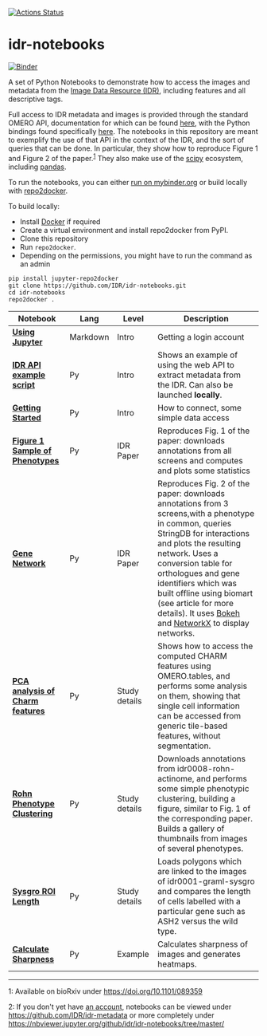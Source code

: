 
[![Actions Status](https://github.com/IDR/idr-notebooks/workflows/repo2docker/badge.svg)](https://github.com/ome/idr-notebooks/actions)
# idr-notebooks

[![Binder](https://mybinder.org/badge_logo.svg)](https://mybinder.org/v2/gh/IDR/idr-notebooks/master)

A set of Python Notebooks to demonstrate how to access the images and metadata from the [Image Data Resource (IDR)](https://idr.openmicroscopy.org), including features and all descriptive tags.

Full access to IDR metadata and images is provided through the standard OMERO API, documentation for which can be found [here](https://docs.openmicroscopy.org/latest/omero5.4/developers/index.html), with the Python bindings found specifically [here](https://docs.openmicroscopy.org/latest/omero5.4/developers/Python.html). The notebooks in this repository are meant to exemplify the use of that API in the context of the IDR, and the sort of queries that can be done. In particular, they show how to reproduce Figure 1 and Figure 2 of the paper.<sup>[1](#footnote1)</sup> They also make use of the [scipy](https://www.scipy.org/) ecosystem, including [pandas](https://pandas.pydata.org).

To run the notebooks, you can either [run on mybinder.org](https://mybinder.org/v2/gh/IDR/idr-notebooks/master) or build locally with [repo2docker](https://repo2docker.readthedocs.io/).

To build locally:

 * Install [Docker](https://www.docker.com/) if required
 * Create a virtual environment and install repo2docker from PyPI.
 * Clone this repository
 * Run ``repo2docker``. 
 * Depending on the permissions, you might have to run the command as an admin

```
pip install jupyter-repo2docker
git clone https://github.com/IDR/idr-notebooks.git
cd idr-notebooks
repo2docker .
```

| **Notebook**                                                               | **Lang** | **Level**     | **Description**                                                                                                                                                                                                                                                                                                                                                                                                    |
|----------------------------------------------------------------------------|----------|---------------|--------------------------------------------------------------------------------------------------------------------------------------------------------------------------------------------------------------------------------------------------------------------------------------------------------------------------------------------------------------------------------------------------------------------|
| **[Using Jupyter](Using_Jupyter.ipynb)**                                   | Markdown | Intro         | Getting a login account                                                                                                                                                                                                                                                                                                                                                                                            |
| **[IDR API example script](IDR_API_example_script.ipynb)**                 | Py       | Intro         | Shows an example of using the web API to extract metadata from the IDR. Can also be launched **locally**.                                                                                                                                                                                                                                                                                                          |
| **[Getting Started](Getting_Started.ipynb)**                               | Py       | Intro         | How to connect, some simple data access                                                                                                                                                                                                                                                                                                                                                                            |
| **[Figure 1 Sample of Phenotypes](Figure_1_Sampling_of_Phenotypes.ipynb)** | Py       | IDR Paper     | Reproduces Fig. 1 of the paper: downloads annotations from all screens and computes and plots some statistics                                                                                                                                                                                                                                                                                                      |
| **[Gene Network](GeneNetwork.ipynb)**                                      | Py       | IDR Paper     | Reproduces Fig. 2 of the paper: downloads annotations from 3 screens,with a phenotype in common, queries StringDB for interactions and plots the resulting network. Uses a conversion table for orthologues and gene identifiers which was built offline using biomart (see article for more details). It uses [Bokeh](https://bokeh.pydata.org/) and [NetworkX](https://networkx.github.io/) to display networks. |
| **[PCA analysis of Charm features](PCAanalysisOfCharmFeatures.ipynb)**     | Py       | Study details | Shows how to access the computed CHARM features using OMERO.tables, and performs some analysis on them, showing that single cell information can be accessed from generic tile-based features, without segmentation.                                                                                                                                                                                               |
| **[Rohn Phenotype Clustering](RohnPhenotypeClustering.ipynb)**             | Py       | Study details | Downloads annotations from idr0008-rohn-actinome, and performs some simple phenotypic clustering, building a figure, similar to Fig. 1 of the corresponding paper. Builds a gallery of thumbnails from images of several phenotypes.                                                                                                                                                                               |
| **[Sysgro ROI Length](SysgroRoiLength.ipynb)**                             | Py       | Study details | Loads polygons which are linked to the images of idr0001-graml-sysgro and compares the length of cells labelled with a particular gene such as ASH2 versus the wild type.                                                                                                                                                                                                                                          |
| **[Calculate Sharpness](CalculateSharpness.ipynb)**                        | Py       | Example       | Calculates sharpness of images and generates heatmaps.                                                                                                                                                                                                                                                                                                                                                             |

----

<a name="footnote1">1</a>: Available on bioRxiv under https://doi.org/10.1101/089359

<a name="footnote2">2</a>: If you don't yet have [an account](Using_Jupyter.ipynb), notebooks can be viewed under https://github.com/IDR/idr-metadata or more completely under https://nbviewer.jupyter.org/github/idr/idr-notebooks/tree/master/
